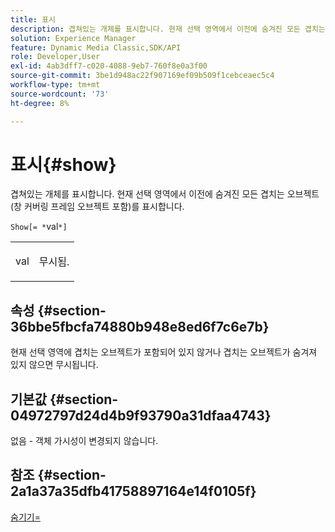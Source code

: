 ```yaml
---
title: 표시
description: 겹쳐있는 개체를 표시합니다. 현재 선택 영역에서 이전에 숨겨진 모든 겹치는 오브젝트(창 커버링 프레임 오브젝트 포함)를 표시합니다.
solution: Experience Manager
feature: Dynamic Media Classic,SDK/API
role: Developer,User
exl-id: 4ab3dff7-c020-4088-9eb7-760f8e0a3f00
source-git-commit: 3be1d948ac22f907169ef09b509f1cebceaec5c4
workflow-type: tm+mt
source-wordcount: '73'
ht-degree: 8%

---
```


# 표시{#show}

겹쳐있는 개체를 표시합니다. 현재 선택 영역에서 이전에 숨겨진 모든 겹치는 오브젝트(창 커버링 프레임 오브젝트 포함)를 표시합니다.

`Show[= *`val`*]`

<table id="simpletable_88D25B9C8E0A47EF90C8ABEBDE777183"> 
 <tr class="strow"> 
  <td class="stentry"> <p><span class="varname"> val</span> </p> </td> 
  <td class="stentry"> <p>무시됨. </p></td> 
 </tr> 
</table>

## 속성 {#section-36bbe5fbcfa74880b948e8ed6f7c6e7b}

현재 선택 영역에 겹치는 오브젝트가 포함되어 있지 않거나 겹치는 오브젝트가 숨겨져 있지 않으면 무시됩니다.

## 기본값 {#section-04972797d24d4b9f93790a31dfaa4743}

없음 - 객체 가시성이 변경되지 않습니다.

## 참조 {#section-2a1a37a35dfb41758897164e14f0105f}

[숨기기=](../../../../../ir-api/http-protocol/image-rendering-api-ref/c-ir-http-protocol-ref/c-ir-http-protocol-command-reference/r-ir-hide.md#reference-681b9782f90a45b18ed50292ab2c096c)
